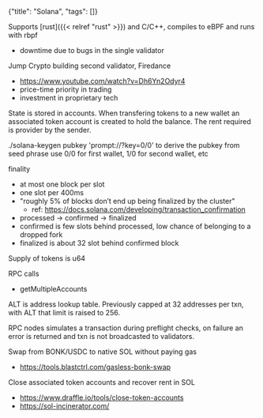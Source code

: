 {"title": "Solana", "tags": []}

Supports [rust]({{< relref "rust" >}}) and C/C++, compiles to eBPF and runs with rbpf
* downtime due to bugs in the single validator

Jump Crypto building second validator, Firedance
* https://www.youtube.com/watch?v=Dh6Yn2Odyr4
* price-time priority in trading
* investment in proprietary tech

State is stored in accounts. When transfering tokens to a new wallet an
associated token account is created to hold the balance. The rent required is provider by the sender.

./solana-keygen pubkey 'prompt://?key=0/0' to derive the pubkey from seed phrase
use 0/0 for first wallet, 1/0 for second wallet, etc

finality
* at most one block per slot
* one slot per 400ms
* "roughly 5% of blocks don’t end up being finalized by the cluster"
  * ref: https://docs.solana.com/developing/transaction_confirmation
* processed -> confirmed -> finalized
* confirmed is few slots behind processed, low chance of belonging to a dropped fork
* finalized is about 32 slot behind confirmed block

Supply of tokens is u64

RPC calls
* getMultipleAccounts

ALT is address lookup table. Previously capped at 32 addresses per txn, with ALT that limit is raised to 256.

RPC nodes simulates a transaction during preflight checks, on failure an error is returned and txn is not broadcasted to validators.

Swap from BONK/USDC to native SOL without paying gas
* https://tools.blastctrl.com/gasless-bonk-swap

Close associated token accounts and recover rent in SOL
* https://www.draffle.io/tools/close-token-accounts
* https://sol-incinerator.com/

